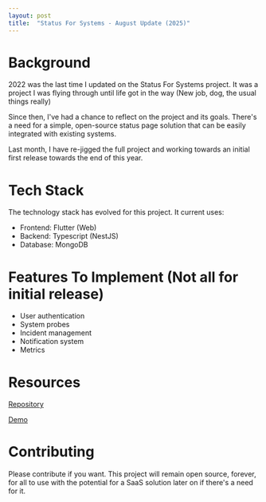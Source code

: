 ```yaml
---
layout: post
title:  "Status For Systems - August Update (2025)"
---
```


# Background
2022 was the last time I updated on the Status For Systems project. It was a project I was flying through until life got in the way (New job, dog, the usual things really)

Since then, I've had a chance to reflect on the project and its goals. There's a need for a simple, open-source status page solution that can be easily integrated with existing systems. 

Last month, I have re-jigged the full project and working towards an initial first release towards the end of this year.

# Tech Stack
The technology stack has evolved for this project. It current uses:

- Frontend: Flutter (Web)
- Backend: Typescript (NestJS)
- Database: MongoDB

# Features To Implement (Not all for initial release)
- User authentication
- System probes
- Incident management
- Notification system
- Metrics

# Resources

[Repository](https://github.com/Codox/Status-For-Systems)

[Demo](https://demo.statusfor.systems/)

# Contributing
Please contribute if you want. This project will remain open source, forever, for all to use with the potential for a SaaS solution later on if there's a need for it.
